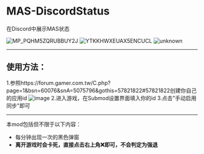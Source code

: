 # MAS-DiscordStatus
在Discord中展示MAS状态  

![MP_PQHM5ZQRUBBUY2J](https://user-images.githubusercontent.com/72117241/180639865-193750f7-4d0c-4bcc-9b16-1a57f481a69f.png)
![YTKKHWXEUAX5ENCUCL](https://user-images.githubusercontent.com/72117241/180639867-8d316955-c0d9-4445-a0bc-1115ffce3b8e.png)
![unknown](https://user-images.githubusercontent.com/72117241/180639868-03061ab9-1072-4682-a43a-a25ffdb4b55e.png)

-----

## 使用方法：
1.参照https://forum.gamer.com.tw/C.php?page=1&bsn=60076&snA=5075796&gothis=57821822#57821822创建你自己的应用id
![image](https://user-images.githubusercontent.com/72117241/180639957-db4888ad-e8a1-454a-b9ea-0d9d3b8c4f1f.png)
2.进入游戏，在Submod设置界面填入你的id
3.点击"手动启用同步"即可

------

本mod包括但不限于以下内容：
* 每分钟出现一次的黑色弹窗
* **离开游戏时会卡死，直接点击右上角❌即可，不会判定为强退**
